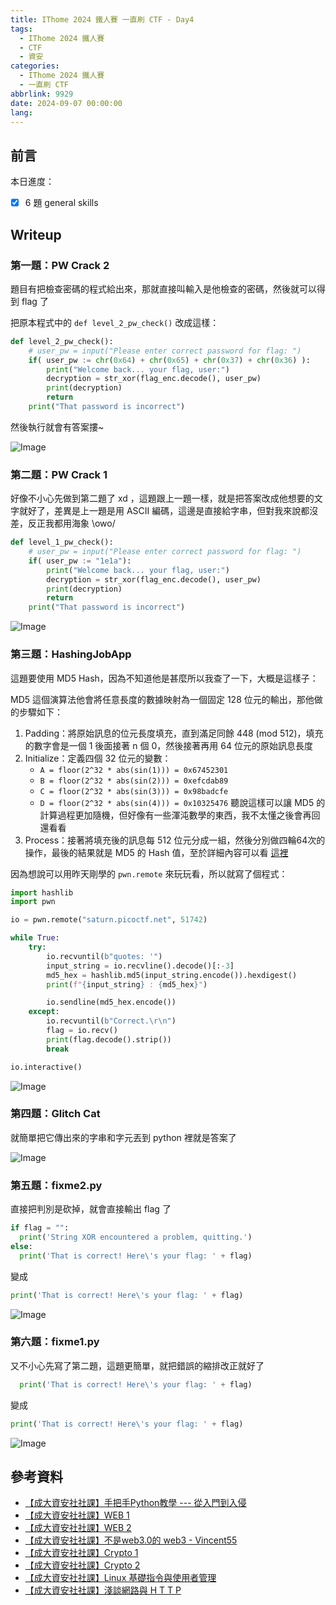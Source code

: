 ```yaml
---
title: IThome 2024 鐵人賽 一直刷 CTF - Day4
tags:
  - IThome 2024 鐵人賽
  - CTF
  - 資安
categories:
  - IThome 2024 鐵人賽
  - 一直刷 CTF
abbrlink: 9929
date: 2024-09-07 00:00:00
lang:
---
```


## 前言

本日進度：

- [x] 6 題 general skills

<!--more-->

## Writeup

### 第一題：PW Crack 2

題目有把檢查密碼的程式給出來，那就直接叫輸入是他檢查的密碼，然後就可以得到 flag 了

把原本程式中的 `def level_2_pw_check()` 改成這樣：

```python
def level_2_pw_check():
    # user_pw = input("Please enter correct password for flag: ")
    if( user_pw := chr(0x64) + chr(0x65) + chr(0x37) + chr(0x36) ):
        print("Welcome back... your flag, user:")
        decryption = str_xor(flag_enc.decode(), user_pw)
        print(decryption)
        return
    print("That password is incorrect")
```

然後執行就會有答案摟~

![Image](https://i.imgur.com/CDSstUr.png)

### 第二題：PW Crack 1

好像不小心先做到第二題了 xd ，這題跟上一題一樣，就是把答案改成他想要的文字就好了，差異是上一題是用 ASCII 編碼，這邊是直接給字串，但對我來說都沒差，反正我都用海象 \owo/

```python
def level_1_pw_check():
    # user_pw = input("Please enter correct password for flag: ")
    if( user_pw := "1e1a"):
        print("Welcome back... your flag, user:")
        decryption = str_xor(flag_enc.decode(), user_pw)
        print(decryption)
        return
    print("That password is incorrect")
```

![Image](https://i.imgur.com/1JZ6vHI.png)

### 第三題：HashingJobApp

這題要使用 MD5 Hash，因為不知道他是甚麼所以我查了一下，大概是這樣子：

MD5 這個演算法他會將任意長度的數據映射為一個固定 128 位元的輸出，那他做的步驟如下：

1. Padding：將原始訊息的位元長度填充，直到滿足同餘 448 (mod 512)，填充的數字會是一個 1 後面接著 n 個 0，然後接著再用 64 位元的原始訊息長度
2. Initialize：定義四個 32 位元的變數：
   - `A = floor(2^32 * abs(sin(1))) = 0x67452301`
   - `B = floor(2^32 * abs(sin(2))) = 0xefcdab89`
   - `C = floor(2^32 * abs(sin(3))) = 0x98badcfe`
   - `D = floor(2^32 * abs(sin(4))) = 0x10325476`
  聽說這樣可以讓 MD5 的計算過程更加隨機，但好像有一些渾沌數學的東西，我不太懂之後會再回還看看
3. Process：接著將填充後的訊息每 512 位元分成一組，然後分別做四輪64次的操作，最後的結果就是 MD5 的 Hash 值，至於詳細內容可以看 [這裡](https://www.comparitech.com/blog/information-security/md5-algorithm-with-examples/)

因為想說可以用昨天剛學的 `pwn.remote` 來玩玩看，所以就寫了個程式：

```python
import hashlib
import pwn

io = pwn.remote("saturn.picoctf.net", 51742)

while True:
    try:
        io.recvuntil(b"quotes: '")
        input_string = io.recvline().decode()[:-3]
        md5_hex = hashlib.md5(input_string.encode()).hexdigest()
        print(f"{input_string} : {md5_hex}")

        io.sendline(md5_hex.encode())
    except:
        io.recvuntil(b"Correct.\r\n")
        flag = io.recv()
        print(flag.decode().strip())
        break

io.interactive()
```

![Image](https://i.imgur.com/vyS4NAL.png)

### 第四題：Glitch Cat

就簡單把它傳出來的字串和字元丟到 python 裡就是答案了

![Image](https://i.imgur.com/TW0yIzN.png)

### 第五題：fixme2.py

直接把判別是砍掉，就會直接輸出 flag 了

```python
if flag = "":
  print('String XOR encountered a problem, quitting.')
else:
  print('That is correct! Here\'s your flag: ' + flag)
```

變成

```python
print('That is correct! Here\'s your flag: ' + flag)
```

![Image](https://i.imgur.com/eRSagUP.png)

### 第六題：fixme1.py

又不小心先寫了第二題，這題更簡單，就把錯誤的縮排改正就好了

```python
  print('That is correct! Here\'s your flag: ' + flag)
```

變成

```python
print('That is correct! Here\'s your flag: ' + flag)
```

![Image](https://i.imgur.com/kLshQi5.png)

## 參考資料

- [【成大資安社社課】手把手Python教學 --- 從入門到入侵](https://youtu.be/-cMOv9QudOk?list=PLFFwfkaPB2mra818QJIiPJtXFShdndl9z)
- [【成大資安社社課】WEB 1](https://youtu.be/N60VGmhfhy0?list=PLFFwfkaPB2mra818QJIiPJtXFShdndl9z)
- [【成大資安社社課】WEB 2](https://youtu.be/PqydmB-IoYc?list=PLFFwfkaPB2mra818QJIiPJtXFShdndl9z)
- [【成大資安社社課】不是web3.0的 web3 - Vincent55](https://youtu.be/xjnAnrfApJo?list=PLFFwfkaPB2mqsfIQvdoT6xc0CziXhmrEV)
- [【成大資安社社課】Crypto 1](https://youtu.be/nVXA9S9Y07M?list=PLFFwfkaPB2mra818QJIiPJtXFShdndl9z)
- [【成大資安社社課】Crypto 2](https://youtu.be/LtWiQxbMjwg?list=PLFFwfkaPB2mra818QJIiPJtXFShdndl9z)
- [【成大資安社社課】Linux 基礎指令與使用者管理](https://youtu.be/8WVrUqjBsRE?list=PLFFwfkaPB2mra818QJIiPJtXFShdndl9z)
- [【成大資安社社課】淺談網路與 H T T P](https://youtu.be/pNhHXhPkNcE?list=PLFFwfkaPB2mra818QJIiPJtXFShdndl9z)
